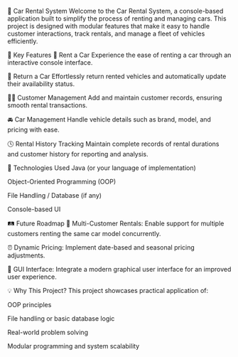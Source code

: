 🚗 Car Rental System
Welcome to the Car Rental System, a console-based application built to simplify the process of renting and managing cars. This project is designed with modular features that make it easy to handle customer interactions, track rentals, and manage a fleet of vehicles efficiently.

🔑 Key Features
🚙 Rent a Car
Experience the ease of renting a car through an interactive console interface.

🔁 Return a Car
Effortlessly return rented vehicles and automatically update their availability status.

🧑‍💼 Customer Management
Add and maintain customer records, ensuring smooth rental transactions.

🚘 Car Management
Handle vehicle details such as brand, model, and pricing with ease.

🕓 Rental History Tracking
Maintain complete records of rental durations and customer history for reporting and analysis.

📌 Technologies Used
Java (or your language of implementation)

Object-Oriented Programming (OOP)

File Handling / Database (if any)

Console-based UI

🛤️ Future Roadmap
🤝 Multi-Customer Rentals: Enable support for multiple customers renting the same car model concurrently.

⏰ Dynamic Pricing: Implement date-based and seasonal pricing adjustments.

🎨 GUI Interface: Integrate a modern graphical user interface for an improved user experience.

💡 Why This Project?
This project showcases practical application of:

OOP principles

File handling or basic database logic

Real-world problem solving

Modular programming and system scalability
